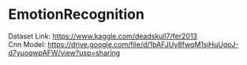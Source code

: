 # EmotionRecognition
Dataset Link: https://www.kaggle.com/deadskull7/fer2013 <br/>
Cnn Model: https://drive.google.com/file/d/1bAFJUy8fwqM1sjHuUqoJ-d7yuoqwpAFW/view?usp=sharing
